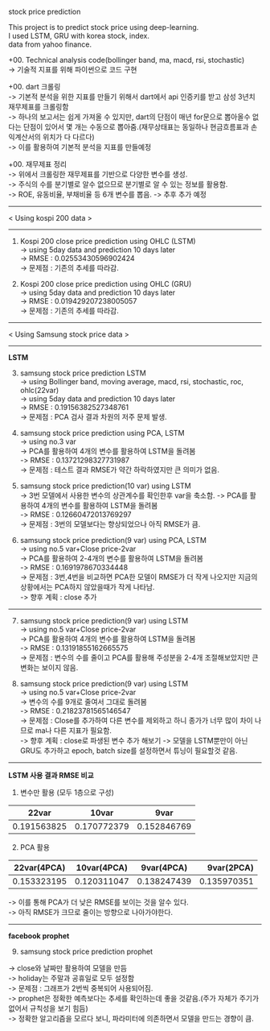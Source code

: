 stock price prediction  
  
This project is to predict stock price using deep-learning.  
I used LSTM, GRU with korea stock, index.  
data from yahoo finance.  


+00. Technical analysis code(bollinger band, ma, macd, rsi, stochastic)    
-> 기술적 지표를 위해 파이썬으로 코드 구현


+00. dart 크롤링    
-> 기본적 분석을 위한 지표를 만들기 위해서 dart에서 api 인증키를 받고 삼성 3년치 재무제표를 크롤링함  
-> 하나의 보고서는 쉽게 가져올 수 있지만, dart의 단점이 매년 for문으로 뽑아올수 없다는 단점이 있어서 몇 개는 수동으로 뽑아줌.(재무상태표는 동일하나 현금흐름표과 손익계산서의 위치가 다 다르다)  
-> 이를 활용하여 기본적 분석을  지표를 만들예정

+00. 재무제표 정리  
-> 위에서 크롤링한 재무제표를 기반으로 다양한 변수를 생성.  
-> 주식의 수를 분기별로 알수 없으므로 분기별로 알 수 있는 정보를 활용함.  
-> ROE, 유동비율, 부채비율 등 6개 변수를 뽑음.
-> 추후 추가 예정
  
  --------
  
  < Using kospi 200 data >  

  --------
  
1. Kospi 200 close price prediction using OHLC (LSTM)  
-> using 5day data and prediction 10 days later  
-> RMSE : 0.02553430596902424  
-> 문제점 : 기존의 추세를 따라감.   

2. Kospi 200 close price prediction using OHLC (GRU)  
-> using 5day data and prediction 10 days later  
-> RMSE : 0.019429207238005057  
-> 문제점 : 기존의 추세를 따라감.   
  
  
  ---------
   
  < Using Samsung stock price data >  
  
  ----------
  
**LSTM**

  
3. samsung stock price prediction LSTM  
-> using Bollinger band, moving average, macd, rsi, stochastic, roc, ohlc(22var)  
-> using 5day data and prediction 10 days later  
-> RMSE : 0.19156382527348761  
-> 문제점 : PCA 검사 결과 차원의 저주 문제 발생.   
  
4. samsung stock price prediction using PCA, LSTM  
-> using no.3 var  
-> PCA를 활용하여 4개의 변수를 활용하여 LSTM을 돌려봄  
-> RMSE : 0.13721298327731987  
-> 문제점 : 테스트 결과 RMSE가 약간 하락하였지만 큰 의미가 없음.  

5. samsung stock price prediction(10 var) using LSTM  
-> 3번 모델에서 사용한 변수의 상관계수를 확인한후 var을 축소함. 
-> PCA를 활용하여 4개의 변수를 활용하여 LSTM을 돌려봄  
-> RMSE : 0.12660472013769297  
-> 문제점 : 3번의 모델보다는 향상되었으나 아직 RMSE가 큼.  

6. samsung stock price prediction(9 var) using PCA, LSTM   
-> using no.5 var+Close price-2var  
-> PCA를 활용하여 2-4개의 변수를 활용하여 LSTM을 돌려봄  
-> RMSE : 0.1691978670334448  
-> 문제점 : 3번,4번을 비교하면 PCA한 모델이 RMSE가 더 작게 나오지만 지금의 상황에서는 PCA하지 않았을때가 작게 나타남.   
-> 향후 계획 : close 추가

  ------------------------

7. samsung stock price prediction(9 var) using LSTM  
-> using no.5 var+Close price-2var  
-> PCA를 활용하여 4개의 변수를 활용하여 LSTM을 돌려봄  
-> RMSE : 0.13191855162665575  
-> 문제점 : 변수의 수를 줄이고 PCA를 활용해 주성분을 2-4개 조절해보았지만 큰 변화는 보이지 않음.

8. samsung stock price prediction(9 var) using LSTM  
-> using no.5 var+Close price-2var   
-> 변수의 수를 9개로 줄여서 그대로 돌려봄    
-> RMSE : 0.21823781565146547  
-> 문제점 : Close를 추가하여 다른 변수를 제외하고 하니 종가가 너무 많이 차이 나므로 ma나 다른 지표가 필요함.   
-> 향후 계획 : close로 파생된 변수 추가 해보기
-> 모델을 LSTM뿐만이 아닌 GRU도 추가하고 epoch, batch size를 설정하면서 튜닝이 필요할것 같음.

  ---------------------
  
  **LSTM 사용 결과 RMSE 비교**

  1. 변수만 활용 (모두 1층으로 구성)

| 22var | 10var | 9var | 
| ---------- | :---------: | :----------: |
| 0.191563825 | 0.170772379 | 0.152846769 |

  2. PCA 활용

| 22var(4PCA) | 10var(4PCA) | 9var(4PCA) | 9var(2PCA) |  
| ---------- | :---------:| :----------: | ----------: | 
| 0.153323195 | 0.120311047 | 0.138247439 | 0.135970351 |

-> 이를 통해 PCA가 더 낮은 RMSE를 보이는 것을 알수 있다.  
-> 아직 RMSE가 크므로 줄이는 방향으로 나아가야한다.  

  -----------------------

**facebook prophet**

9. samsung stock price prediction prophet   

-> close와 날짜만 활용하여 모델을 만듬  
-> holiday는 주말과 공휴일로 모두 설정함  
-> 문제점 : 그래프가 2번씩 중복되어 사용되어짐.  
-> prophet은 정확한 예측보다는 추세를 확인하는데 좋을 것같음.(주가 자체가 주기가 없어서 규칙성을 보기 힘듬)  
-> 정확한 알고리즘을 모르다 보니, 파라미터에 의존하면서 모델을 만드는 경향이 큼.


